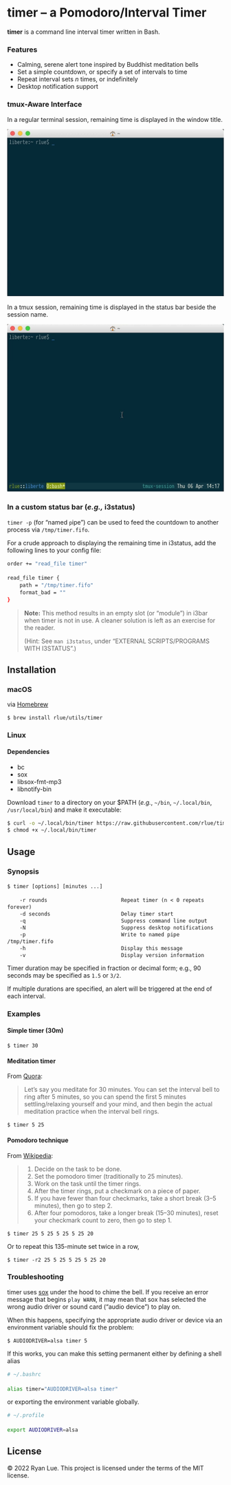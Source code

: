 timer – a Pomodoro/Interval Timer 
==================================

**timer** is a command line interval timer written in Bash.

### Features

* Calming, serene alert tone inspired by Buddhist meditation bells
* Set a simple countdown, or specify a set of intervals to time
* Repeat interval sets _n_ times, or indefinitely
* Desktop notification support

### tmux-Aware Interface

In a regular terminal session, remaining time is displayed in the window title.

![](https://raw.githubusercontent.com/rlue/i/master/timer/terminal.gif)

In a tmux session, remaining time is displayed in the status bar beside the session name.

![](https://raw.githubusercontent.com/rlue/i/master/timer/tmux.gif)

### In a custom status bar (_e.g.,_ i3status)

`timer -p` (for “named `p`ipe”) can be used
to feed the countdown to another process via `/tmp/timer.fifo`.

For a crude approach to displaying the remaining time in i3status,
add the following lines to your config file:

```sh
order += "read_file timer"

read_file timer {
	path = "/tmp/timer.fifo"
	format_bad = ""
}
```

> **Note:** This method results in an empty slot (or “module”) in i3bar when
> timer is not in use. A cleaner solution is left as an exercise for the
> reader.
>
> (Hint: See `man i3status`, under “EXTERNAL SCRIPTS/PROGRAMS WITH I3STATUS”.)

Installation
------------

### macOS

via [Homebrew][hb]

```
$ brew install rlue/utils/timer
```

### Linux

#### Dependencies

* bc
* sox
* libsox-fmt-mp3
* libnotify-bin

Download `timer` to a directory on your $PATH (_e.g._, `~/bin`, `~/.local/bin`, `/usr/local/bin`) and make it executable:

```sh
$ curl -o ~/.local/bin/timer https://raw.githubusercontent.com/rlue/timer/master/bin/timer
$ chmod +x ~/.local/bin/timer
```

Usage
-----

### Synopsis

```
$ timer [options] [minutes ...]

    -r rounds                        Repeat timer (n < 0 repeats forever)
    -d seconds                       Delay timer start
    -q                               Suppress command line output
    -N                               Suppress desktop notifications
    -p                               Write to named pipe /tmp/timer.fifo
    -h                               Display this message
    -v                               Display version information
```

Timer duration may be specified in fraction or decimal form; e.g., 90 seconds may be specified as `1.5` or `3/2`.

If multiple durations are specified, an alert will be triggered at the end of each interval.

### Examples

#### Simple timer (30m)

    $ timer 30

#### Meditation timer

From [Quora][qr]:

> Let’s say you meditate for 30 minutes. You can set the interval bell to ring
> after 5 minutes, so you can spend the first 5 minutes settling/relaxing
> yourself and your mind, and then begin the actual meditation practice when
> the interval bell rings.  

    $ timer 5 25

#### Pomodoro technique

From [Wikipedia][pm]:

> 1. Decide on the task to be done.
> 2. Set the pomodoro timer (traditionally to 25 minutes).
> 3. Work on the task until the timer rings.
> 4. After the timer rings, put a checkmark on a piece of paper.
> 5. If you have fewer than four checkmarks, take a short break (3–5 minutes), then go to step 2.
> 6. After four pomodoros, take a longer break (15–30 minutes), reset your checkmark count to zero, then go to step 1.

    $ timer 25 5 25 5 25 5 25 20

Or to repeat this 135-minute set twice in a row,

    $ timer -r2 25 5 25 5 25 5 25 20

### Troubleshooting

timer uses [sox](http://sox.sourceforge.net/) under the hood to chime the
bell. If you receive an error message that begins `play WARN`, it may mean
that sox has selected the wrong audio driver or sound card (“audio device”) to
play on.

When this happens, specifying the appropriate audio driver or device via an
environment variable should fix the problem:

    $ AUDIODRIVER=alsa timer 5

If this works, you can make this setting permanent either by defining a shell
alias

```sh
# ~/.bashrc

alias timer="AUDIODRIVER=alsa timer"
```

or exporting the environment variable globally.

```sh
# ~/.profile

export AUDIODRIVER=alsa
```

License
-------

© 2022 Ryan Lue. This project is licensed under the terms of the MIT license.

[hb]: https://brew.sh/
[pm]: https://en.wikipedia.org/wiki/Pomodoro_Technique#Underlying_principles
[qr]: https://www.quora.com/How-should-one-use-a-meditation-timer-with-an-interval-bell/answer/Phil-Mak
